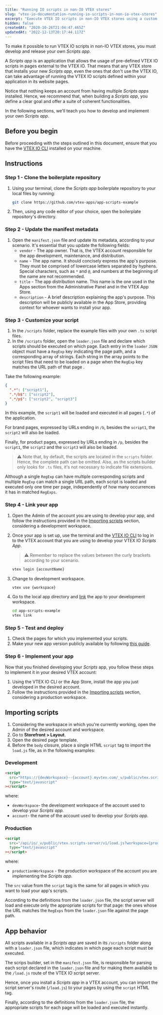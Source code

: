 ```yaml
---
title: "Running IO scripts in non-IO VTEX stores"
slug: "vtex-io-documentation-running-io-scripts-in-non-io-vtex-stores"
excerpt: "Execute VTEX IO scripts in non-IO VTEX stores using a custom Scripts app."
hidden: false
createdAt: "2020-10-26T21:04:47.465Z"
updatedAt: "2022-12-13T20:17:44.117Z"
---
```


To make it possible to run VTEX IO scripts in non-IO VTEX stores, you must develop and release your own _Scripts app_.

A _Scripts app_ is an application that allows the usage of pre-defined VTEX IO scripts in pages external to the VTEX IO. That means that any VTEX store that installs your new _Scripts app_, even the ones that don't use the VTEX IO, can take advantage of running the VTEX IO scripts defined within your application in its website pages.

Notice that nothing keeps an account from having multiple _Scripts apps_ installed. Hence, we recommend that, when building a _Scripts app_, you define a clear goal and offer a suite of coherent functionalities.

In the following sections, we'll teach you how to develop and implement your own _Scripts app_.

## Before you begin

Before proceeding with the steps outlined in this document, ensure that you have the [VTEX IO CLI](https://developers.vtex.com/docs/guides/vtex-io-documentation-vtex-io-cli-install) installed on your machine.

## Instructions

### Step 1 - Clone the boilerplate repository

1. Using your terminal, clone the _Scripts app_ boilerplate repository to your local files by running:

   ```sh
   git clone https://github.com/vtex-apps/app-scripts-example
   ```

2. Then, using any code editor of your choice, open the boilerplate repository's directory.

### Step 2 - Update the manifest metadata

1. Open the `manifest.json` file and update its metadata, according to your scenario. It's essential that you update the following fields:
   - `vendor` - The app owner. That is, the VTEX account responsible for the app development, maintenance, and distribution.
   - `name` - The app name. It should concisely express the app's purpose. They must be comprised of lowercase letters separated by hyphens. Special characters, such as `*` and `@`, and numbers at the beginning of the name are not recommended.
   - `title` - The app distribution name. This name is the one used in the Apps section from the Administrative Panel and in the VTEX App Store.
   - `description` - A brief description explaining the app's purpose. This description will be publicly available in the App Store, providing context for whoever wants to install your app.

### Step 3 - Customize your script

1. In the `/scripts` folder, replace the example files with your own `.ts` script files.
2. In the `/scripts` folder, open the `loader.json` file and declare which scripts should be executed on which page. Each entry in the `loader` `JSON` object must have a `RegExp` key indicating the page path, and a corresponding array of strings. Each string in the array points to the script files that need to be loaded on a page when the `RegExp` key matches the URL path of that page .

Take the following example:

```json
{
  ".*": ["script1"],
  ".*/b$": ["script2"],
  ".*/p$": ["script2", "script3"]
}
```

In this example, the `script1` will be loaded and executed in all pages (`.*`) of the application.

For brand pages, expressed by URLs ending in `/b`, besides the `script1`, the `script2` will also be loaded.

Finally, for product pages, expressed by URLs ending in `/p`, besides the `script1`, the `script2` and the `script3` will also be loaded.

> ⚠️ Note that, by default, the scripts are located in the `scripts` folder. Hence, the complete path can be omitted. Also, as the scripts builder only looks for `.ts` files, it's not necessary to indicate file extensions.

Although a single `RegExp` can have multiple corresponding scripts and multiple `RegExp` can match a single URL path, each script is loaded and executed only one time per page, independently of how many occurrences it has in matched `RegExps`.

### Step 4 - Link your app

1. Open the Admin of the account you are using to develop your app, and follow the instructions provided in the [Importing scripts](#importing-scripts) section, considering a development workspace.
2. Once your app is set up, use the terminal and the [VTEX IO CLI](https://developers.vtex.com/docs/guides/vtex-io-documentation-vtex-io-cli-installation-and-command-reference/) to log in to the VTEX account that you are using to develop your VTEX IO _Scripts App_.
   > ⚠️ Remember to replace the values between the curly brackets according to your scenario.

   ```sh
   vtex login {accountName}
   ```

3. Change to development workspace.

   ```sh
   vtex use {workspace}
   ```

4. Go to the local app directory and [link](https://developers.vtex.com/docs/guides/vtex-io-documentation-linking-an-app) the app to your development workspace.

   ```sh
   cd app-scripts-example
   vtex link
   ```

### Step 5 - Test and deploy

1. Check the pages for which you implemented your scripts.
2. Make your new app version publicly available by following [this guide](https://developers.vtex.com/docs/guides/vtex-io-documentation-making-your-new-app-version-publicly-available/).

### Step 6 - Implement your app

Now that you finished developing your _Scripts_ app, you follow these steps to implement it in your desired VTEX account:

1. Using the VTEX IO CLI or the App Store, install the app you just developed in the desired account.
2. Follow the instructions provided in the [Importing scripts](#importing-scripts) section, considering a production workspace.

## Importing scripts

1. Considering the workspace in which you're currently working, open the Admin of the desired account and workspace.
2. Go to **Storefront > Layout**.
3. Open the desired page template.
4. Before the `body` closure, place a single HTML `script` tag to import the `load.js` file, as in the following examples:

### Development

```html
<script
  src="https://{devWorkspace}--{account}.myvtex.com/_v/public/vtex.scripts-server/v1/load.js"
  type="text/javascript"
></script>
```

where:

- `devWorkspace`- the development workspace of the account used to develop your _Scripts app._
- `account`- the name of the account used to develop your _Scripts app._

### Production

```html
<script
  src="/api/io/_v/public/vtex.scripts-server/v1/load.js?workspace={productionWorkspace}"
  type="text/javascript"
></script>
```

where:

- `productionWorkspace` - the production workspace of the account you are implementing the _Scripts app._

The `src` value from the `script` tag is the same for all pages in which you want to load your app's scripts.

According to the definitions from the `loader.json` file, the script server will load and execute only the appropriate scripts for that page: the ones whose the URL matches the `RegExps` from the `loader.json` file against the page path.

## App behavior

All scripts available in a _Scripts app_ are saved in its `/scripts` folder along with a `loader.json` file, which indicates in which page each script must be executed.

The scrips builder, set in the `manifest.json` file, is responsible for parsing each script declared in the `loader.json` file and for making them available to the `/load.js` route of the VTEX IO script server.

Hence, once you install a _Scripts app_ in a VTEX account, you can import the script server's route (`/load.js`) to your pages by using the `script` HTML tag.

Finally, according to the definitions from the `loader.json` file, the appropriate scripts for each page will be loaded and executed instantly.
